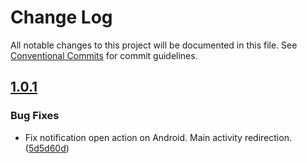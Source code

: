 # Change Log

All notable changes to this project will be documented in this file.
See [Conventional Commits](https://conventionalcommits.org) for commit guidelines.

## [1.0.1](2022-06-15)


### Bug Fixes

* Fix notification open action on Android. Main activity redirection.([5d5d60d](https://github.com/okode/capacitor-marketingcloud/commit/5d5d60d9387710422931c54264ea17d828f62c38))